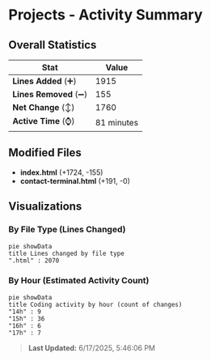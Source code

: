 # Projects - Activity Summary 

## Overall Statistics

| Stat                   | Value                                                             |
| ---------------------- | ----------------------------------------------------------------- |
| **Lines Added** (➕)   | 1915                                          |
| **Lines Removed** (➖) | 155                                        |
| **Net Change** (↕)    | 1760                |
| **Active Time** (⌚)   | 81 minutes |


## Modified Files
- **index.html** (+1724, -155)
- **contact-terminal.html** (+191, -0)

## Visualizations

### By File Type (Lines Changed)

```mermaid
pie showData
title Lines changed by file type
".html" : 2070
```

### By Hour (Estimated Activity Count)

```mermaid
pie showData
title Coding activity by hour (count of changes)
"14h" : 9
"15h" : 36
"16h" : 6
"17h" : 7
```


> **Last Updated:** 6/17/2025, 5:46:06 PM